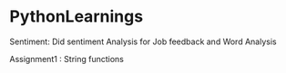 # PythonLearnings

Sentiment:  Did sentiment Analysis for Job feedback and Word Analysis

Assignment1 : String functions
